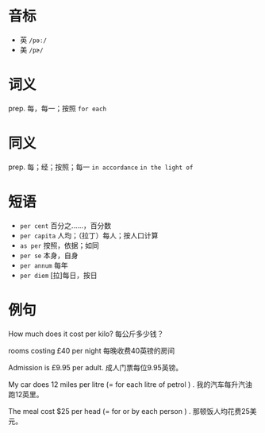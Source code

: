 # 音标

- 英 `/pəː/`
- 美 `/pɚ/`

# 词义

prep. 每，每一；按照
`for each`

# 同义

prep. 每；经；按照；每一
`in accordance` `in the light of`

# 短语

- `per cent` 百分之……，百分数
- `per capita` 人均；（拉丁）每人；按人口计算
- `as per` 按照，依据；如同
- `per se` 本身，自身
- `per annum` 每年
- `per diem` [拉]每日，按日

# 例句

How much does it cost per kilo?
每公斤多少钱？

rooms costing £40 per night
每晚收费40英镑的房间

Admission is £9.95 per adult.
成人门票每位9.95英镑。

My car does 12 miles per litre (= for each litre of petrol ) .
我的汽车每升汽油跑12英里。

The meal cost $25 per head (= for or by each person ) .
那顿饭人均花费25美元。



